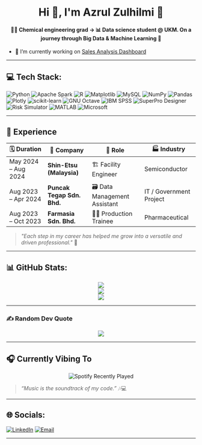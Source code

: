 <h1 align="center">Hi 👋, I'm Azrul Zulhilmi 💫</h1>
<h4 align="center">👨‍🔬 Chemical engineering grad → 📊 Data science student @ UKM. On a journey through Big Data & Machine Learning 🚀</h4>

- 🔭 I’m currently working on [Sales Analysis Dashboard](https://github.com/azrulzulhilmi/Dashboard)

---

## 💻 Tech Stack:
![Python](https://img.shields.io/badge/python-3670A0?style=for-the-badge&logo=python&logoColor=ffdd54) 
![Apache Spark](https://img.shields.io/badge/Apache%20Spark-FDEE21?style=for-the-badge&logo=apachespark&logoColor=black) 
![R](https://img.shields.io/badge/r-%23276DC3.svg?style=for-the-badge&logo=r&logoColor=white) 
![Matplotlib](https://img.shields.io/badge/Matplotlib-%23ffffff.svg?style=for-the-badge&logo=Matplotlib&logoColor=black) 
![MySQL](https://img.shields.io/badge/mysql-4479A1.svg?style=for-the-badge&logo=mysql&logoColor=white) 
![NumPy](https://img.shields.io/badge/numpy-%23013243.svg?style=for-the-badge&logo=numpy&logoColor=white) 
![Pandas](https://img.shields.io/badge/pandas-%23150458.svg?style=for-the-badge&logo=pandas&logoColor=white) 
![Plotly](https://img.shields.io/badge/Plotly-%233F4F75.svg?style=for-the-badge&logo=plotly&logoColor=white) 
![scikit-learn](https://img.shields.io/badge/scikit--learn-%23F7931E.svg?style=for-the-badge&logo=scikit-learn&logoColor=white) 
![GNU Octave](https://img.shields.io/badge/GNU%20Octave-0790C0?style=for-the-badge&logo=gnu&logoColor=white) 
![IBM SPSS](https://img.shields.io/badge/IBM%20SPSS-052FAD?style=for-the-badge&logo=ibm&logoColor=white) 
![SuperPro Designer](https://img.shields.io/badge/SuperPro%20Designer-004B87?style=for-the-badge&logoColor=white) 
![Risk Simulator](https://img.shields.io/badge/Risk%20Simulator-8A1538?style=for-the-badge&logoColor=white) 
![MATLAB](https://img.shields.io/badge/MATLAB-0076A8?style=for-the-badge&logo=mathworks&logoColor=white) 
![Microsoft](https://img.shields.io/badge/Microsoft-666666?style=for-the-badge&logo=microsoft&logoColor=white)

---

## 💼 Experience

| 🗓️ Duration        | 🏢 Company                  | 💼 Role                      | 🏭 Industry            |
|-------------------|-----------------------------|------------------------------|------------------------|
| May 2024 – Aug 2024 | **Shin-Etsu (Malaysia)**      | 🏗️ Facility Engineer           | Semiconductor          |
| Aug 2023 – Apr 2024 | **Puncak Tegap Sdn. Bhd.**    | 🗃️ Data Management Assistant   | IT / Government Project |
| Aug 2023 – Oct 2023 | **Farmasia Sdn. Bhd.**        | 👨‍🔬 Production Trainee         | Pharmaceutical         |

> _"Each step in my career has helped me grow into a versatile and driven professional."_ 🌟

---

## 📊 GitHub Stats:

<div align="center">
  <img src="https://github-readme-stats.vercel.app/api?username=azrulzulhilmi&theme=graywhite&hide_border=false&include_all_commits=true&count_private=false" /><br/>
  <img src="https://nirzak-streak-stats.vercel.app/?user=azrulzulhilmi&theme=graywhite&hide_border=false" /><br/>
  <img src="https://github-readme-stats.vercel.app/api/top-langs/?username=azrulzulhilmi&theme=graywhite&hide_border=false&include_all_commits=true&count_private=false&layout=compact" />
</div>

---

### ✍️ Random Dev Quote

<div align="center">
  <img src="https://quotes-github-readme.vercel.app/api?type=horizontal&theme=tokyonight" />
</div>

---

## 🎧 Currently Vibing To

<div align="center">
  <img src="https://spotify-recently-played-readme.vercel.app/api?user=t1c5y2vssnnr42e40arcrf2uz" alt="Spotify Recently Played" />
</div>

> _“Music is the soundtrack of my code.”_ 🎶💻

---

## 🌐 Socials:

[![LinkedIn](https://img.shields.io/badge/LinkedIn-%230077B5.svg?logo=linkedin&logoColor=white)](https://www.linkedin.com/in/azrul-zulhilmi/) 
[![Email](https://img.shields.io/badge/Email-D14836?logo=gmail&logoColor=white)](mailto:azrulzulhilmi00@gmail.com)

---

<!-- Proudly created with GPRM ( https://gprm.itsvg.in ) -->
